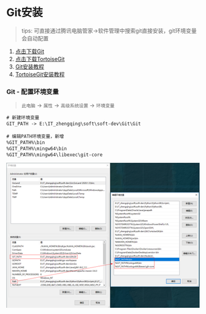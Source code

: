 # Git安装

> tips: 可直接通过腾讯电脑管家->软件管理中搜索git直接安装，git环境变量会自动配置

1. [点击下载Git](https://git-scm.com/downloads)
2. [点击下载TortoiseGit](https://tortoisegit.org/download/)
3. [Git安装教程](https://zhengqing.blog.csdn.net/article/details/86213813)
4. [TortoiseGit安装教程](https://zhengqing.blog.csdn.net/article/details/86220668)

### Git - 配置环境变量

> `此电脑` -> `属性` -> `高级系统设置` -> `环境变量`

```
# 新建环境变量
GIT_PATH -> E:\IT_zhengqing\soft\soft-dev\Git\Git

# 编辑PATH环境变量，新增
%GIT_PATH%\bin
%GIT_PATH%\mingw64\bin
%GIT_PATH%\mingw64\libexec\git-core
```

![Git环境变量配置.png](images/git-path.png)
